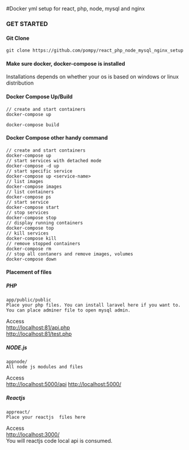 #Docker yml setup for react, php, node, mysql and nginx 

### GET STARTED

#### Git Clone
```
git clone https://github.com/pompy/react_php_node_mysql_nginx_setup
```
#### Make sure docker, docker-compose is installed
Installations depends on whether your os is based on windows or linux distribution

#### Docker Compose Up/Build

```
// create and start containers
docker-compose up

docker-compose build
```

#### Docker Compose other handy command

```
// create and start containers
docker-compose up
// start services with detached mode
docker-compose -d up
// start specific service
docker-compose up <service-name>
// list images
docker-compose images
// list containers
docker-compose ps
// start service
docker-compose start
// stop services
docker-compose stop
// display running containers
docker-compose top
// kill services
docker-compose kill
// remove stopped containers
docker-compose rm
// stop all contaners and remove images, volumes
docker-compose down
```

#### Placement of files

##### PHP
```
app/public/public
Place your php files. You can install laravel here if you want to.
You can place adminer file to open mysql admin.
```
Access   
<http://localhost:81/api.php>   
<http://localhost:81/test.php>   


##### NODE.js
```
appnode/
All node js modules and files
```

Access   
<http://localhost:5000/api>
<http://localhost:5000/>

##### Reactjs
```
appreact/
Place your reactjs  files here
```

Access   
<http://localhost:3000/>   
You will reactjs code local api is consumed.
